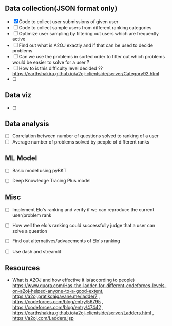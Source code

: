 ## Data collection(JSON format only)
- [x] Code to collect user submissions of given user
- [ ] Code to collect sample users from different ranking categories
- [ ] Optimize user sampling by filtering out users which are frequently active
- [ ] Find out what is A2OJ exactly and if that can be used to decide problems
- [ ] Can we use the problems in sorted order to filter out which problems would be easier to solve for a user ?
- [ ] How to is this difficulty level decided ?? https://earthshakira.github.io/a2oj-clientside/server/Category92.html
- [ ] 

## Data viz
- [ ] 

## Data analysis
- [ ] Correlation between number of questions solved to ranking of a user
- [ ] Average number of problems solved by people of different ranks

## ML Model
- [ ] Basic model using pyBKT
- [ ] Deep Knowledge Tracing Plus model


## Misc
- [ ] Implement Elo's ranking and verify if we can reproduce the current user/problem rank
- [ ] How well the elo's ranking could successfully judge that a user can solve a question
- [ ] Find out alternatives/advacements of Elo's ranking
- [ ] Use dash and streamlit



## Resources
- What is A2OJ and how effective it is(according to people) 
https://www.quora.com/Has-the-ladder-for-different-codeforces-levels-on-a2oj-helped-anyone-to-a-good-extent, https://a2oj.pratikdaigavane.me/ladder7 , https://codeforces.com/blog/entry/56795 , https://codeforces.com/blog/entry/47442 , https://earthshakira.github.io/a2oj-clientside/server/Ladders.html , https://a2oj.com/Ladders.jsp